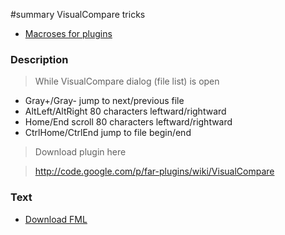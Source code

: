 ﻿#summary VisualCompare tricks

  * [Macroses for plugins](Addon.md)

### Description ###

> While VisualCompare dialog (file list) is open
  * Gray+/Gray- jump to next/previous file
  * AltLeft/AltRight 80 characters leftward/rightward
  * Home/End scroll 80 characters leftward/rightward
  * CtrlHome/CtrlEnd jump to file begin/end

> Download plugin here<br>
<blockquote><a href='http://code.google.com/p/far-plugins/wiki/VisualCompare'>http://code.google.com/p/far-plugins/wiki/VisualCompare</a></blockquote>

<h3>Text</h3>

<ul><li><a href='http://far-macro-library.googlecode.com/svn/trunk/Addon/VisualCompare.fml'>Download FML</a>